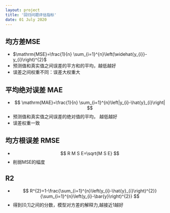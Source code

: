 ```yaml
---
layout: project
title: '回归问题评估指标'
date: 01 July 2020
---
```

## 均方差MSE
- $\mathrm{MSE}=\frac{1}{n} \sum_{i=1}^{n}\left(\widehat{y_{i}}-y_{i}\right)^{2}$
- 预测值和真实值之间误差的平方和的平均，越低越好
- 误差之间权重不同：误差大权重大

## 平均绝对误差 MAE
- $$
\mathrm{MAE}=\frac{1}{n} \sum_{i=1}^{n}\left|y_{i}-\hat{y}_{i}\right|
$$
- 预测值和真实值之间误差的绝对值的平均， 越低越好
- 误差权重一致

## 均方根误差 RMSE
- $$
R M S E=\sqrt{M S E}
$$
- 削弱MSE的幅度

## R2
- $$
R^{2}=1-\frac{\sum_{i=1}^{n}\left(y_{i}-\hat{y}_{i}\right)^{2}}{\sum_{i=1}^{n}\left(y_{i}-\bar{y}\right)^{2}}
$$
- 得到[0,1]之间的分数，模型对方差的解释力,越接近1越好
